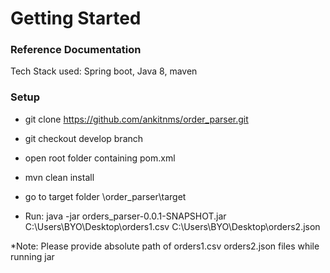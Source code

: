 # Getting Started

### Reference Documentation
Tech Stack used: Spring boot, Java 8, maven

### Setup
* git clone https://github.com/ankitnms/order_parser.git
* git checkout develop branch
* open root folder containing pom.xml
* mvn clean install
* go to target folder \order_parser\target

* Run: java -jar orders_parser-0.0.1-SNAPSHOT.jar C:\Users\BYO\Desktop\orders1.csv C:\Users\BYO\Desktop\orders2.json

*Note: Please provide absolute path of orders1.csv orders2.json files while running jar